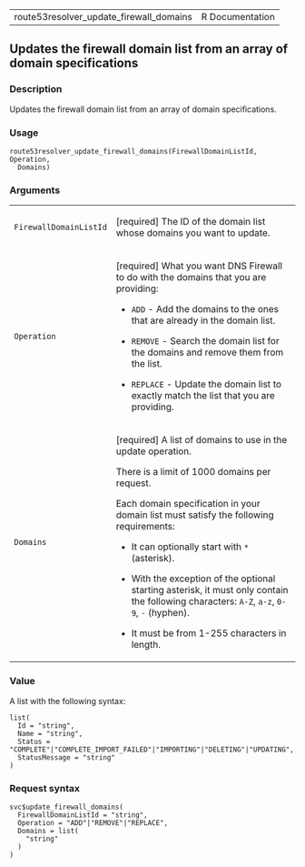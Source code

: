 <table style="width: 100%;">
<tbody>
<tr class="odd">
<td>route53resolver_update_firewall_domains</td>
<td style="text-align: right;">R Documentation</td>
</tr>
</tbody>
</table>

## Updates the firewall domain list from an array of domain specifications

### Description

Updates the firewall domain list from an array of domain specifications.

### Usage

    route53resolver_update_firewall_domains(FirewallDomainListId, Operation,
      Domains)

### Arguments

<table>
<colgroup>
<col style="width: 35%" />
<col style="width: 65%" />
</colgroup>
<tbody>
<tr class="odd">
<td><code
id="route53resolver_update_firewall_domains_:_FirewallDomainListId">FirewallDomainListId</code></td>
<td><p>[required] The ID of the domain list whose domains you want to
update.</p></td>
</tr>
<tr class="even">
<td><code
id="route53resolver_update_firewall_domains_:_Operation">Operation</code></td>
<td><p>[required] What you want DNS Firewall to do with the domains that
you are providing:</p>
<ul>
<li><p><code>ADD</code> - Add the domains to the ones that are already
in the domain list.</p></li>
<li><p><code>REMOVE</code> - Search the domain list for the domains and
remove them from the list.</p></li>
<li><p><code>REPLACE</code> - Update the domain list to exactly match
the list that you are providing.</p></li>
</ul></td>
</tr>
<tr class="odd">
<td><code
id="route53resolver_update_firewall_domains_:_Domains">Domains</code></td>
<td><p>[required] A list of domains to use in the update operation.</p>
<p>There is a limit of 1000 domains per request.</p>
<p>Each domain specification in your domain list must satisfy the
following requirements:</p>
<ul>
<li><p>It can optionally start with <code>*</code> (asterisk).</p></li>
<li><p>With the exception of the optional starting asterisk, it must
only contain the following characters: <code>A-Z</code>,
<code>a-z</code>, <code>0-9</code>, <code>-</code> (hyphen).</p></li>
<li><p>It must be from 1-255 characters in length.</p></li>
</ul></td>
</tr>
</tbody>
</table>

### Value

A list with the following syntax:

    list(
      Id = "string",
      Name = "string",
      Status = "COMPLETE"|"COMPLETE_IMPORT_FAILED"|"IMPORTING"|"DELETING"|"UPDATING",
      StatusMessage = "string"
    )

### Request syntax

    svc$update_firewall_domains(
      FirewallDomainListId = "string",
      Operation = "ADD"|"REMOVE"|"REPLACE",
      Domains = list(
        "string"
      )
    )
